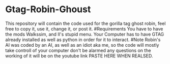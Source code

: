 # Gtag-Robin-Ghoust
This repository will contain the code used for the gorilla tag ghost robin, feel free to copy it, use it, change it, or post it.
#Requirements
You have to have the mods Walkssim, and II's stupid menu.
Your Computer has to have GTAG already installed as well as python in order for it to interact.
#Note
Robin's AI was coded by an AI, as well as an idiot aka me, so the code will mostly take controll of your computer don't be alarmed any questions on the working of it will be on the youtube link PASTE HERE WHEN REALSED.
